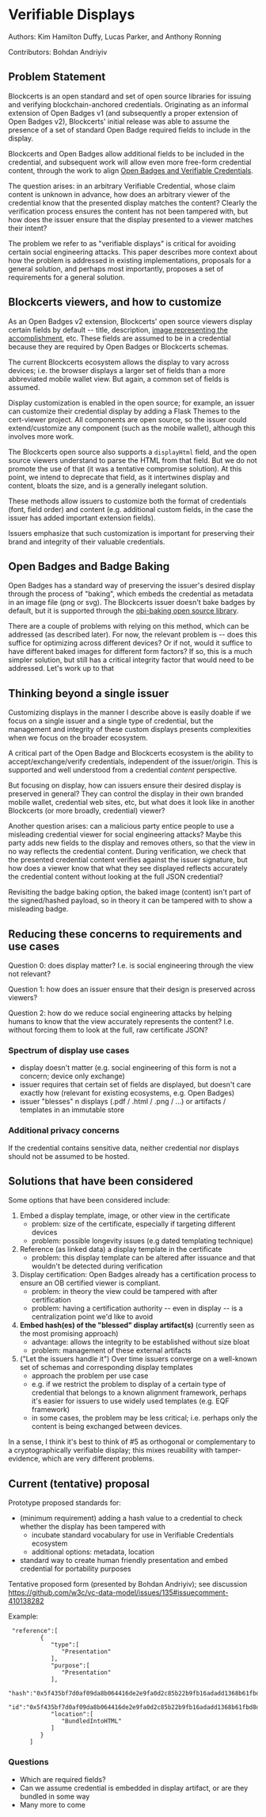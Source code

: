
# Verifiable Displays

Authors: Kim Hamilton Duffy, Lucas Parker, and Anthony Ronning

Contributors: Bohdan Andriyiv

## Problem Statement

Blockcerts is an open standard and set of open source libraries for issuing and verifying blockchain-anchored credentials. Originating as an informal extension of Open Badges v1 (and subsequently a proper extension of Open Badges v2), Blockcerts' initial release was able to assume the presence of a set of standard Open Badge required fields to include in the display. 

Blockcerts and Open Badges allow additional fields to be included in the credential, and subsequent work will allow even more free-form credential content, through the work to align [Open Badges and Verifiable Credentials](https://github.com/WebOfTrustInfo/rebooting-the-web-of-trust-spring2018/blob/master/final-documents/open-badges-are-verifiable-credentials.pdf). 

The question arises: in an arbitrary Verifiable Credential, whose claim content is unknown in advance, how does an arbitrary viewer of the credential know that the presented display matches the content? Clearly the verification process ensures the content has not been tampered with, but how does the issuer ensure that the display presented to a viewer matches their intent?

The problem we refer to as "verifiable displays" is critical for avoiding certain social engineering attacks. This paper describes more context about how the problem is addressed in existing implementations, proposals for a general solution, and perhaps most importantly, proposes a set of requirements for a general solution.


## Blockcerts viewers, and how to customize
As an Open Badges v2 extension, Blockcerts' open source viewers display certain fields by default -- title, description, [image representing the accomplishment](https://www.imsglobal.org/sites/default/files/Badges/OBv2p0/index.html#BadgeClass), etc. These fields are assumed to be in a credential because they are required by Open Badges or Blockcerts schemas. 

The current Blockcerts ecosystem allows the display to vary across devices; i.e. the browser displays a larger set of fields than a more abbreviated mobile wallet view. But again, a common set of fields is assumed.

Display customization is enabled in the open source; for example, an issuer can customize their credential display by adding a Flask Themes to the cert-viewer project. All components are open source, so the issuer could extend/customize any component (such as the mobile wallet), although this involves more work.

The Blockcerts open source also supports a `displayHtml` field, and the open source viewers understand to parse the HTML from that field. But we do not promote the use of that (it was a tentative compromise solution). At this point, we intend to deprecate that field, as it intertwines display and content, bloats the size, and is a generally inelegant solution.

These methods allow issuers to customize both the format of credentials (font, field order) and content (e.g. additional custom fields, in the case the issuer has added important extension fields).

Issuers emphasize that such customization is important for preserving their brand and integrity of their valuable credentials.


## Open Badges and Badge Baking

Open Badges has a standard way of preserving the issuer's desired display through the process of "baking", which embeds the credential as metadata in an image file (png or svg). The Blockcerts issuer doesn't bake badges by default, but it is supported through the [obi-baking open source library](https://github.com/blockchain-certificates/obi-baking).

There are a couple of problems with relying on this method, which can be addressed (as described later). For now, the relevant problem is -- does this suffice for optimizing across different devices? Or if not, would it suffice to have different baked images for different form factors? If so, this is a much simpler solution, but still has a critical integrity factor that would need to be addressed. Let's work up to that

## Thinking beyond a single issuer

Customizing displays in the manner I describe above is easily doable if we focus on a single issuer and a single type of credential, but the management and integrity of these custom displays presents complexities when we focus on the broader ecosystem.

A critical part of the Open Badge and Blockcerts ecosystem is the ability to accept/exchange/verify credentials, independent of the issuer/origin. This is supported and well understood from a credential _content_ perspective.

But focusing on display, how can issuers ensure their desired display is preserved in general? They can control the display in their own branded mobile wallet, credential web sites, etc, but what does it look like in another Blockcerts (or more broadly, credential) viewer?

Another question arises: can a malicious party entice people to use a misleading credential viewer for social engineering attacks? Maybe this party adds new fields to the display and removes others, so that the view in no way reflects the credential content. During verification, we check that the presented credential content verifies against the issuer signature, but how does a viewer know that what they see displayed reflects accurately the credential content without looking at the full JSON credential?

Revisiting the badge baking option, the baked image (content) isn't part of the signed/hashed payload, so in theory it can be tampered with to show a misleading badge.

## Reducing these concerns to requirements and use cases

Question 0: does display matter? I.e. is social engineering through the view not relevant?

Question 1: how does an issuer ensure that their design is preserved across viewers?

Question 2: how do we reduce social engineering attacks by helping humans to know that the view accurately represents the content? I.e. without forcing them to look at the full, raw certificate JSON?


### Spectrum of display use cases

- display doesn't matter (e.g. social engineering of this form is not a concern; device only exchange)
- issuer requires that certain set of fields are displayed, but doesn't care exactly how (relevant for existing ecosystems, e.g. Open Badges)
- issuer "blesses" n displays (.pdf / .html / .png / ...) or artifacts / templates in an immutable store

### Additional privacy concerns

If the credential contains sensitive data, neither credential nor displays should not be assumed to be hosted.


## Solutions that have been considered


Some options that have been considered include:
1. Embed a display template, image, or other view in the certificate
	- problem: size of the certificate, especially if targeting different devices
	- problem: possible longevity issues (e.g dated templating technique)
2. Reference (as linked data) a display template in the certificate
	- problem: this display template can be altered after issuance and that wouldn't be detected during verification
3. Display certification: Open Badges already has a certification process to ensure an OB certified viewer is compliant. 
    - problem: in theory the view could be tampered with after certification
    - problem: having a certification authority -- even in display -- is a centralization point we'd like to avoid
4. **Embed hash(es) of the "blessed" display artifact(s)** (currently seen as the most promising approach)
	- advantage: allows the integrity to be established without size bloat
	- problem: management of these external artifacts
5. ("Let the issuers handle it") Over time issuers converge on a well-known set of schemas and corresponding display templates 
    - approach the problem per use case
    - e.g. if we restrict the problem to display of a certain type of  credential that belongs to a known alignment framework, perhaps it's easier for issuers to use widely used templates (e.g. EQF framework)
    - in some cases, the problem may be less critical; i.e. perhaps only the content is being exchanged between devices.

In a sense, I think it's best to think of #5 as orthogonal or complementary to a cryptographically verifiable display; this mixes reuability with tamper-evidence, which are very different problems.

## Current (tentative) proposal

Prototype proposed standards for:
- (minimum requirement) adding a hash value to a credential to check whether the display has been tampered with
    - incubate standard vocabulary for use in Verifiable Credentials ecosystem
    - additional options: metadata, location
- standard way to create human friendly presentation and embed credential for portability purposes

Tentative proposed form (presented by Bohdan Andriyiv); see discussion
https://github.com/w3c/vc-data-model/issues/135#issuecomment-410138282

Example:
```
 "reference":[  
         {  
            "type":[  
               "Presentation"
            ],
            "purpose":[  
               "Presentation"
            ],
            "hash":"0x5f435bf7d0af09da8b064416de2e9fa0d2c85b22b9fb16adadd1368b61fbd8d1",
            "id":"0x5f435bf7d0af09da8b064416de2e9fa0d2c85b22b9fb16adadd1368b61fbd8d1",
            "location":[  
               "BundledIntoHTML"
            ]
         }
      ]
```


### Questions

- Which are required fields?
- Can we assume credential is embedded in display artifact, or are they bundled in some way
- Many more to come
